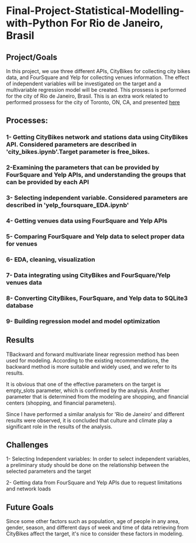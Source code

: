 # Final-Project-Statistical-Modelling-with-Python For Rio de Janeiro, Brasil

## Project/Goals
In this project, we use three different APIs, CityBikes for collecting city bikes data, and FourSquare and Yelp for collecting venues information. The effect of independent variables will be investigated on the target and a multivariable regression model will be created. 
This prossess is performed for the city of Rio de Janeiro, Brasil. This is an extra work related to performed prossess for the city of Toronto, ON, CA, and presented [here](https://github.com/SalvaSamimi/Project-2-Statistical-Modelling-with-Python-Toronto-ON-CA.git) 



## Processes:
### 1- Getting CityBikes network and stations data using CityBikes API. Considered parameters are described in 'city_bikes.ipynb'.Target parameter is free_bikes.

### 2-Examining the parameters that can be provided by FourSquare and Yelp APIs, and understanding the groups that can be provided by each API

### 3- Selecting independent variable. Considered parameters are described in 'yelp_foursquare_EDA.ipynb'

### 4- Getting venues data using FourSquare and Yelp APIs

### 5- Comparing FourSquare and Yelp data to select proper data for venues

### 6- EDA, cleaning, visualization

### 7- Data integrating using CityBikes and FourSquare/Yelp venues data

### 8- Converting CityBikes, FourSquare, and Yelp data to SQLite3 database

### 9- Building regression model and model optimization


## Results
TBackward and forward multivariate linear regression method has been used for modeling. According to the existing recommendations, the backward method is more suitable and widely used, and we refer to its results.

It is obvious that one of the effective parameters on the target is empty_slots parameter, which is confirmed by the analysis. Another parameter that is determined from the modeling are shopping, and financial centers (shopping, and financial parameters).

Since I have performed a similar analysis for 'Rio de Janeiro' and different results were observed, it is concluded that culture and climate play a significant role in the results of the analysis.


## Challenges 
1- Selecting Independent variables: In order to select independent variables, a preliminary study should be done on the relationship between the selected parameters and the target

2- Getting data from FourSquare and Yelp APIs due to request limitations and network loads


## Future Goals
Since some other factors such as population, age of people in any area, gender, season, and different days of week and time of data retrieving from CityBikes affect the target, it's nice to consider these factors in modeling.


